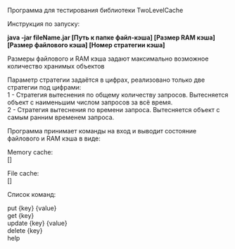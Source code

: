 Программа для тестирования библиотеки TwoLevelCache

Инструкция по запуску:

**java -jar fileName.jar [Путь к папке файл-кэша] [Размер RAM кэша] [Размер файлового кэша] [Номер стратегии кэша]**

Размеры файлового и RAM кэша задают максимально возможное количество хранимых объектов

Параметр стратегии задаётся в цифрах, реализовано только две стратегии под цифрами:  
1 - Стратегия вытеснения по общему количеству запросов. Вытесняется объект с наименьшим числом запросов за всё время.  
2 - Стратегия вытеснения по времени запроса. Вытесняется объект с самым ранним временем запроса.

Программа принимает команды на вход и выводит состояние файлового и RAM кэша в виде: 

Memory cache:  
[]

File cache:  
[]

Список команд:

put {key} {value}  
get {key}  
update {key} {value}  
delete {key}  
help
